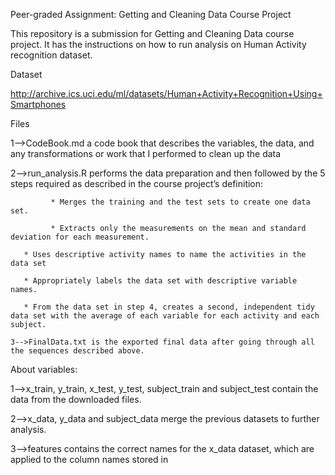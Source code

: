 Peer-graded Assignment: Getting and Cleaning Data Course Project

  This repository is a submission for Getting and Cleaning Data course project. It has the instructions on how to run analysis on Human Activity recognition dataset.

Dataset

  http://archive.ics.uci.edu/ml/datasets/Human+Activity+Recognition+Using+Smartphones

Files

  1-->CodeBook.md a code book that describes the variables, the data, and any transformations or work that I performed to clean up the data

  2-->run_analysis.R performs the data preparation and then followed by the 5 steps required as described in the course project’s definition:
       
			 * Merges the training and the test sets to create one data set.
       
			 * Extracts only the measurements on the mean and standard deviation for each measurement.
			 
       * Uses descriptive activity names to name the activities in the data set
			 
       * Appropriately labels the data set with descriptive variable names.
			 
       * From the data set in step 4, creates a second, independent tidy data set with the average of each variable for each activity and each subject.
  
    3-->FinalData.txt is the exported final data after going through all the sequences described above.
    
About variables:

  1-->x_train, y_train, x_test, y_test, subject_train and subject_test contain the data from the downloaded files.
	
  2-->x_data, y_data and subject_data merge the previous datasets to further analysis.
	
  3-->features contains the correct names for the x_data dataset, which are applied to the column names stored in
